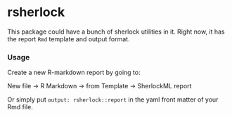 # rsherlock

This package could have a bunch of sherlock utilities in it. Right now, it has the report `Rmd` template and output format.

### Usage

Create a new R-markdown report by going to:

New file -> R Markdown -> from Template -> SherlockML report

Or simply put `output: rsherlock::report` in the yaml front matter of your Rmd file.
